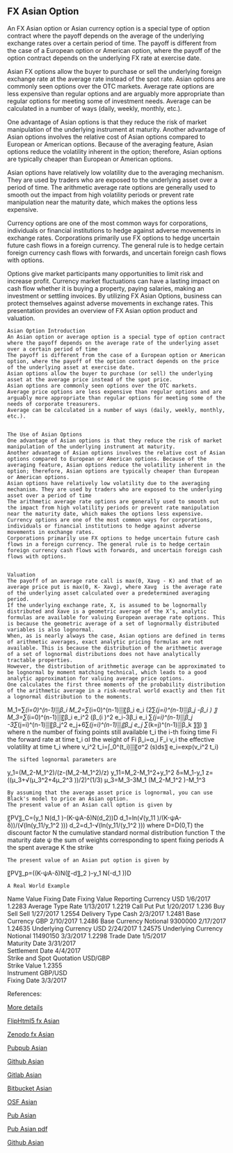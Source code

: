 ## FX Asian Option

An FX Asian option or Asian currency option is a special type of option contract where the payoff depends on the average of the underlying exchange rates over a certain period of time. The payoff is different from the case of a European option or American option, where the payoff of the option contract depends on the underlying FX rate at exercise date. 

Asian FX options allow the buyer to purchase or sell the underlying foreign exchange rate at the average rate instead of the spot rate. Asian options are commonly seen options over the OTC markets. Average rate options are less expensive than regular options and are arguably more appropriate than regular options for meeting some of investment needs. Average can be calculated in a number of ways (daily, weekly, monthly, etc.). 

One advantage of Asian options is that they reduce the risk of market manipulation of the underlying instrument at maturity. Another advantage of Asian options involves the relative cost of Asian options compared to European or American options. Because of the averaging feature, Asian options reduce the volatility inherent in the option; therefore, Asian options are typically cheaper than European or American options.

Asian options have relatively low volatility due to the averaging mechanism. They are used by traders who are exposed to the underlying asset over a period of time. The arithmetic average rate options are generally used to smooth out the impact from high volatility periods or prevent rate manipulation near the maturity date, which makes the options less expensive.

Currency options are one of the most common ways for corporations, individuals or financial institutions to hedge against adverse movements in exchange rates. Corporations primarily use FX options to hedge uncertain future cash flows in a foreign currency. The general rule is to hedge certain foreign currency cash flows with forwards, and uncertain foreign cash flows with options. 

Options give market participants many opportunities to limit risk and increase profit. Currency market fluctuations can have a lasting impact on cash flow whether it is buying a property, paying salaries, making an investment or settling invoices. By utilizing FX Asian Options, business can protect themselves against adverse movements in exchange rates. This presentation provides an overview of FX Asian option product and valuation. 

	Asian Option Introduction
	An Asian option or average option is a special type of option contract  where the payoff depends on the average rate of the underlying asset over a certain period of time 
	The payoff is different from the case of a European option or American option, where the payoff of the option contract depends on the price of the underlying asset at exercise date.
	Asian options allow the buyer to purchase (or sell) the underlying asset at the average price instead of the spot price.
	Asian options are commonly seen options over the OTC markets.
	Average price options are less expensive than regular options and are arguably more appropriate than regular options for meeting some of the needs of corporate treasurers.
	Average can be calculated in a number of ways (daily, weekly, monthly, etc.).


	The Use of Asian Options
	One advantage of Asian options is that they reduce the risk of market manipulation of the underlying instrument at maturity. 
	Another advantage of Asian options involves the relative cost of Asian options compared to European or American options. Because of the averaging feature, Asian options reduce the volatility inherent in the option; therefore, Asian options are typically cheaper than European or American options.
	Asian options have relatively low volatility due to the averaging mechanism. They are used by traders who are exposed to the underlying asset over a period of time
	The arithmetic average rate options are generally used to smooth out the impact from high volatility periods or prevent rate manipulation near the maturity date, which makes the options less expensive.
	Currency options are one of the most common ways for corporations, individuals or financial institutions to hedge against adverse movements in exchange rates. 
	Corporations primarily use FX options to hedge uncertain future cash flows in a foreign currency. The general rule is to hedge certain foreign currency cash flows with forwards, and uncertain foreign cash flows with options. 


	Valuation
	The payoff of an average rate call is max(0, Xavg - K) and that of an average price put is max(0, K- Xavg), where Xavg  is the average rate of the underlying asset calculated over a predetermined averaging period. 
	If the underlying exchange rate, X, is assumed to be lognormally distributed and Xave is a geometric average of the X’s, analytic formulas are available for valuing European average rate options. This is because the geometric average of a set of lognormally distributed variables is also lognormal. 
	When, as is nearly always the case, Asian options are defined in terms of arithmetic averages, exact analytic pricing formulas are not available. This is because the distribution of the arithmetic average of a set of lognormal distributions does not have analytically tractable properties.
	However, the distribution of arithmetic average can be approximated to be lognormal by moment matching technical, which leads to a good analytic approximation for valuing average price options. 
	One calculates the first three moments of the probability distribution of the arithmetic average in a risk-neutral world exactly and then fit a lognormal distribution to the moments.

M_1=∑_(i=0)^(n-1)▒β_i 
M_2=∑_(i=0)^(n-1)▒〖β_i e_i (2∑_(j=i)^(n-1)▒β_j -β_i ) 〗
M_3=∑_(i=0)^(n-1)▒〖β_i e_i^2 (β_(i )^2 e_i-3β_i e_i ∑_(j=i)^(n-1)▒β_j -3∑_(j=i)^(n-1)▒〖β_j^2 e_j+6∑_(j=i)^(n-1)▒〖β_j e_j ∑_(k=j)^(n-1)▒β_k 〗〗) 〗
where
	n	the number of fixing points still available
	t_i	the i-th fixing time
	Fi	the forward rate at time t_i
	αI	the weight of Fi
	β_i=α_i F_i
	v_i	the effective volatility at time t_i where v_i^2 t_i=∫_0^(t_i)▒〖σ^2 (s)ds〗
	e_i=exp⁡(v_i^2 t_i)
	

	The sifted lognormal parameters are

y_1=(M_2-M_1^2)/(z-(M_2-M_1^2)/z)
y_11=M_2-M_1^2+y_1^2
δ=M_1-y_1
z=((μ_3+√(μ_3^2+4μ_2^3 ))/2)^(1/3)
μ_3=M_3-3M_1 (M_2-M_1^2 )-M_1^3

	By assuming that the average asset price is lognormal, you can use Black's model to price an Asian option.
	The present value of an Asian call option is given by

〖PV〗_C=(y_1 N(d_1 )-(K-ψA-δ)N(d_2))D
d_1=ln(√(y_11 )/(K-ψA-δ))/(√(ln⁡(y_11/y_1^2 )))
d_2=d_1-√(ln⁡(y_11/(y_1^2 )))
where 
D=D(0,T) 	the discount factor
N 		the cumulative standard normal distribution function
T		the maturity date
ψ		the sum of weights corresponding to spent fixing periods
A		the spent average
K		the strike

                                                            
	The present value of an Asian put option is given by

〖PV〗_p=((K-ψA-δ)N(〖-d〗_2 )-y_1 N(-d_1 ))D


	A Real World Example

Name	Value	Fixing Date	Fixing Value
Reporting Currency	USD	1/6/2017	1.2283
Average Type	Rate	1/13/2017	1.2219
Call Put	Put	1/20/2017	1.236
Buy Sell	Sell	1/27/2017	1.2554
Delivery Type	Cash	2/3/2017	1.2481
Base Currency	GBP	2/10/2017	1.2486
Base Currency Notional	9300000	2/17/2017	1.24635
Underlying Currency	USD	2/24/2017	1.24575
Underlying Currency Notional	11490150	3/3/2017	1.2298
Trade Date	1/5/2017		
Maturity Date	3/31/2017		
Settlement Date	4/4/2017		
Strike and Spot Quotation	USD/GBP		
Strike Value	1.2355		
Instrument	GBP/USD		
Fixing Date	3/3/2017		


References:

	
[More details](./FxAsian-18.pdf)

[FlipHtml5 fx Asian](https://fliphtml5.com/download/download-pdf-file.php?str=x0DZh9GTud3bENXamIDM5UDN5ITPkl0av9mY)

[Zenodo fx Asian](https://zenodo.org/record/3988538/files/FxAsian-18.pdf)

[Pubpub Asian](https://fixedincome.pubpub.org/pub/wl8hffch/download/pdf)

[Github Asian](https://github.com/alanwhite1203/fxAsian/raw/main/FxAsian-18.pdf)

[Gitlab Asian](https://gitlab.com/cmrm11/fxasian/-/raw/master/FxAsian-18.pdf)

[Bitbucket Asian](https://bitbucket.org/cmrm11/fxasian/downloads/FxAsian-18.pdf)

[OSF Asian](https://osf.io/g73qw/download)

[Pub Asian](https://fixedincome.pubpub.org/pub/wl8hffch/release/1)

[Pub Asian pdf](https://assets.pubpub.org/yrkwcr4o/11597087224135.pdf)

[Github Asian](https://github.com/alanwhite1203/fxAsian/raw/main/FxAsian-18.pdf)

